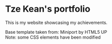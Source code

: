 # Tze Kean's portfolio

This is my website showcasing my achievements.  

Base template taken from: Miniport by HTML5 UP  
Note: some CSS elements have been modified
